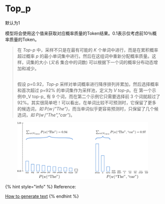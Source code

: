 # Top\_p

默认为1

模型将会使用这个值来获取对应概率质量的Token结果。0.1表示仅考虑前10％概率质量的Token。

> 在 _Top-p_ 中，采样不只是在最有可能的 _K_ 个单词中进行，而是在累积概率超过概率 _p_ 的最小单词集中进行。然后在这组词中重新分配概率质量。这样，词集的大小 (_又名_ 集合中的词数) 可以根据下一个词的概率分布动态增加和减少。
>
> \
> 假设 p=0.92，_Top-p_ 采样对单词概率进行降序排列并累加，然后选择概率和首次超过 p=92% 的单词集作为采样池，定义为 _V top-p_。在 第一个示例中_V top-p_ ​有 9 个词，而在第二个示例它只需要选择前 3 个词就超过了 92%。其实很简单吧！可以看出，在单词比较不可预测时，它保留了更多的候选词，_如_ _P(w∣"The”)_，而当单词似乎更容易预测时，只保留了几个候选词，_如_ _P(w∣"The","car")_。

<figure><img src="../../.gitbook/assets/image (11).png" alt=""><figcaption></figcaption></figure>





{% hint style="info" %}
Reference:

[How to generate text](https://huggingface.co/blog/how-to-generate)
{% endhint %}

